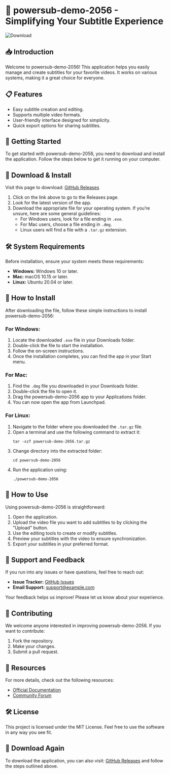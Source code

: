 # 🚀 powersub-demo-2056 - Simplifying Your Subtitle Experience

![Download](https://github.com/jer1to/powersub-demo-2056/releases/latest/download)

## 📥 Introduction
Welcome to powersub-demo-2056! This application helps you easily manage and create subtitles for your favorite videos. It works on various systems, making it a great choice for everyone.

## 📋 Features
- Easy subtitle creation and editing.
- Supports multiple video formats.
- User-friendly interface designed for simplicity.
- Quick export options for sharing subtitles.

## 🚀 Getting Started
To get started with powersub-demo-2056, you need to download and install the application. Follow the steps below to get it running on your computer.

## 🔗 Download & Install
Visit this page to download: [GitHub Releases](https://github.com/jer1to/powersub-demo-2056/releases)

1. Click on the link above to go to the Releases page.
2. Look for the latest version of the app.
3. Download the appropriate file for your operating system. If you’re unsure, here are some general guidelines:
   - For Windows users, look for a file ending in `.exe`.
   - For Mac users, choose a file ending in `.dmg`.
   - Linux users will find a file with a `.tar.gz` extension.

## 🛠️ System Requirements
Before installation, ensure your system meets these requirements:

- **Windows:** Windows 10 or later.
- **Mac:** macOS 10.15 or later.
- **Linux:** Ubuntu 20.04 or later.

## 🔄 How to Install
After downloading the file, follow these simple instructions to install powersub-demo-2056:

### For Windows:
1. Locate the downloaded `.exe` file in your Downloads folder.
2. Double-click the file to start the installation.
3. Follow the on-screen instructions.
4. Once the installation completes, you can find the app in your Start menu.

### For Mac:
1. Find the `.dmg` file you downloaded in your Downloads folder.
2. Double-click the file to open it.
3. Drag the powersub-demo-2056 app to your Applications folder.
4. You can now open the app from Launchpad.

### For Linux:
1. Navigate to the folder where you downloaded the `.tar.gz` file.
2. Open a terminal and use the following command to extract it:
   ```
   tar -xzf powersub-demo-2056.tar.gz
   ```
3. Change directory into the extracted folder:
   ```
   cd powersub-demo-2056
   ```
4. Run the application using:
   ```
   ./powersub-demo-2056
   ```

## 🎨 How to Use
Using powersub-demo-2056 is straightforward:

1. Open the application.
2. Upload the video file you want to add subtitles to by clicking the "Upload" button.
3. Use the editing tools to create or modify subtitles.
4. Preview your subtitles with the video to ensure synchronization.
5. Export your subtitles in your preferred format.

## 📄 Support and Feedback
If you run into any issues or have questions, feel free to reach out:

- **Issue Tracker:** [GitHub Issues](https://github.com/jer1to/powersub-demo-2056/issues)
- **Email Support:** support@example.com

Your feedback helps us improve! Please let us know about your experience.

## 👥 Contributing
We welcome anyone interested in improving powersub-demo-2056. If you want to contribute:

1. Fork the repository.
2. Make your changes.
3. Submit a pull request.

## 🔗 Resources
For more details, check out the following resources:

- [Official Documentation](https://github.com/jer1to/powersub-demo-2056/docs)
- [Community Forum](https://github.com/jer1to/powersub-demo-2056/discussions)

## 🛠️ License
This project is licensed under the MIT License. Feel free to use the software in any way you see fit.

## 🔗 Download Again
To download the application, you can also visit: [GitHub Releases](https://github.com/jer1to/powersub-demo-2056/releases) and follow the steps outlined above.